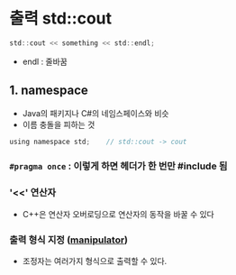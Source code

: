 # 출력 std::cout
```c
std::cout << something << std::endl;
```
- endl : 줄바꿈

## 1. namespace
- Java의 패키지나 C#의 네임스페이스와 비슷
- 이름 충돌을 피하는 것
```c
using namespace std;    // std::cout -> cout
```

### ```#pragma once``` : 이렇게 하면 헤더가 한 번만 #include 됨

### '<<' 연산자
- C++은 연산자 오버로딩으로 연산자의 동작을 바꿀 수 있다

### 출력 형식 지정 ([manipulator](https://en.cppreference.com/w/cpp/io/manip))
- 조정자는 여러가지 형식으로 출력할 수 있다.
